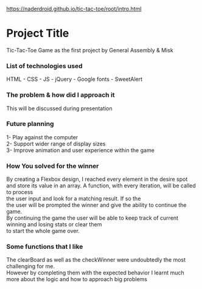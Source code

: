https://naderdroid.github.io/tic-tac-toe/root/intro.html

# Project Title

Tic-Tac-Toe Game as the first project by General Assembly & Misk


### List of technologies used

HTML - CSS - JS - jQuery - Google fonts - SweetAlert


### The problem & how did I approach it

This will be discussed during presentation

### Future planning

1- Play against the computer  
2- Support wider range of display sizes  
3- Improve animation and user experience within the game 


### How You solved for the winner
By creating a Flexbox design, I reached every element in the desire spot  
and store its value in an array. A function, with every iteration, will be called to process  
the user input and look for a matching result. If so the  
the user will be prompted the winner and give the ability to continue the game.  
By continuing the game the user will be able to keep track of current winning and losing stats or clear them  
to start the whole game over.

### Some functions that I like
The clearBoard as well as the checkWinner were undoubtedly the most challenging for me.  
However by completing them with the expected behavior I learnt much more about the logic and how to approach big problems    
